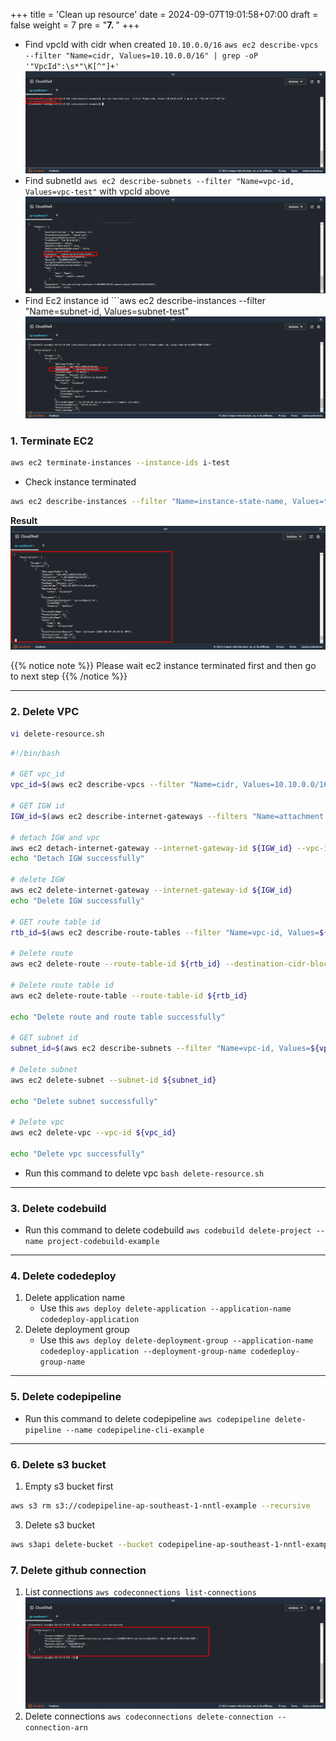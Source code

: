 +++
title = 'Clean up resource'
date = 2024-09-07T19:01:58+07:00
draft = false
weight = 7
pre = "<b>7. </b>"
+++

- Find vpcId with cidr when created `10.10.0.0/16`
  `aws ec2 describe-vpcs --filter "Name=cidr, Values=10.10.0.0/16" | grep -oP '"VpcId":\s*"\K[^"]+'`
  ![alt text](image-2.png)
- Find subnetId `aws ec2 describe-subnets --filter "Name=vpc-id, Values=vpc-test"` with vpcId above
  ![alt text](image-1.png)
- Find Ec2 instance id ```aws ec2 describe-instances --filter "Name=subnet-id, Values=subnet-test"
  ![alt text](image-3.png)

### 1. Terminate EC2

```bash
aws ec2 terminate-instances --instance-ids i-test
```

- Check instance terminated

```bash
aws ec2 describe-instances --filter "Name=instance-state-name, Values=terminated"
```

**Result**
![alt text](image-4.png)

{{% notice note %}}
Please wait ec2 instance terminated first and then go to next step
{{% /notice %}}

---

### 2. Delete VPC

```bash
vi delete-resource.sh
```

```bash
#!/bin/bash

# GET vpc_id
vpc_id=$(aws ec2 describe-vpcs --filter "Name=cidr, Values=10.10.0.0/16" | grep -oP '"VpcId":\s*"\K[^"]+')

# GET IGW id
IGW_id=$(aws ec2 describe-internet-gateways --filters "Name=attachment.vpc-id, Values=${vpc_id}" | grep -oP '"InternetGatewayId":\s*"\K[^"]+')

# detach IGW and vpc
aws ec2 detach-internet-gateway --internet-gateway-id ${IGW_id} --vpc-id ${vpc_id}
echo "Detach IGW successfully"

# delete IGW
aws ec2 delete-internet-gateway --internet-gateway-id ${IGW_id}
echo "Delete IGW successfully"

# GET route table id
rtb_id=$(aws ec2 describe-route-tables --filter "Name=vpc-id, Values=${vpc_id}" | grep -oP '"RouteTableId":\s*"\K[^"]+')

# Delete route
aws ec2 delete-route --route-table-id ${rtb_id} --destination-cidr-block 0.0.0.0/0

# Delete route table id
aws ec2 delete-route-table --route-table-id ${rtb_id}

echo "Delete route and route table successfully"

# GET subnet id
subnet_id=$(aws ec2 describe-subnets --filter "Name=vpc-id, Values=${vpc_id}" | grep -oP '"SubnetId":\s*"\K[^"]+')

# Delete subnet
aws ec2 delete-subnet --subnet-id ${subnet_id}

echo "Delete subnet successfully"

# Delete vpc
aws ec2 delete-vpc --vpc-id ${vpc_id}

echo "Delete vpc successfully"
```

- Run this command to delete vpc `bash delete-resource.sh`

---

### 3. Delete codebuild

- Run this command to delete codebuild `aws codebuild delete-project --name project-codebuild-example`

---

### 4. Delete codedeploy

1. Delete application name
   - Use this `aws deploy delete-application --application-name codedeploy-application`
2. Delete deployment group
   - Use this `aws deploy delete-deployment-group --application-name codedeploy-application --deployment-group-name codedeploy-group-name`

---

### 5. Delete codepipeline

- Run this command to delete codepipeline `aws codepipeline delete-pipeline --name codepipeline-cli-example`

---

### 6. Delete s3 bucket

1. Empty s3 bucket first

```bash
aws s3 rm s3://codepipeline-ap-southeast-1-nntl-example --recursive
```

3. Delete s3 bucket

```bash
aws s3api delete-bucket --bucket codepipeline-ap-southeast-1-nntl-example --region ap-southeast-1
```

### 7. Delete github connection

1. List connections `aws codeconnections list-connections`
  ![alt text](image-5.png)
2. Delete connections `aws codeconnections delete-connection --connection-arn `
